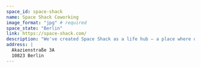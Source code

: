 ```yaml
---
space_id: space-shack
name: Space Shack Coworking
image_format: "jpg" # required
space_state: "Berlin"
link: https://space-shack.com/
description: "We've created Space Shack as a life hub – a place where diverse people come together and form a unique community across over 3,000 m², which we are particularly proud of. Our community consists of more than 300 international members from over 50 industries. Whether experienced professionals, new starters, or travelers – we offer individual and flexible solutions for every need. Whether it's offices, desks, business addresses, meeting or event rooms, we provide the latest state-of-the-art equipment along with all-around service. As a team, we want to offer our members and guests the best possible service, which is confirmed by the multitude of positive feedback. We are always on-site and can therefore respond quickly to our members' requests. Besides that, Space Shack stands out due to its exceptional architecture and creative interior design. A place where everyone comes together and feels comfortable. Let's shape the future of work and life."
address: |
  Akazienstraße 3A
  10823 Berlin
---
```

